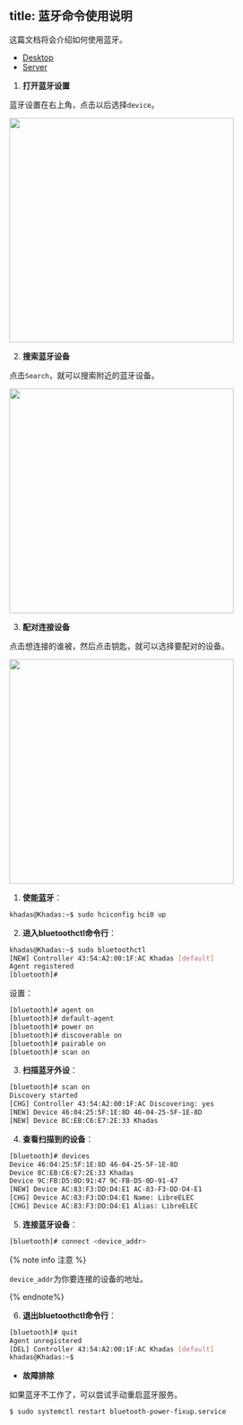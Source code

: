 title: 蓝牙命令使用说明
---

这篇文档将会介绍如何使用蓝牙。

<ul class="nav nav-tabs" id="myTab" role="tablist">
  <li class="nav-item" role="presentation">
    <a class="nav-link active" id="desktop-tab" data-toggle="tab" href="#desktop" role="tab" aria-controls="desktop" aria-selected="true">Desktop</a>
  </li>
  <li class="nav-item" role="presentation">
    <a class="nav-link" id="profile-tab" data-toggle="tab" href="#server" role="tab" aria-controls="server" aria-selected="false">Server</a>
  </li>
</ul>
<div class="tab-content" id="myTabContent">
<div class="tab-pane fade show active" id="desktop" role="tabpanel" aria-labelledby="desktop-tab">

1. **打开蓝牙设置**

蓝牙设置在右上角，点击以后选择`device`。

<img src="/linux/images/vim1/gnome-bluetooth1.png" width=400px>

2. **搜索蓝牙设备**

点击`Search`，就可以搜索附近的蓝牙设备。

<img src="/linux/images/vim1/gnome-bluetooth2.png" width=400px>

3. **配对连接设备**

点击想连接的谁被，然后点击钥匙，就可以选择要配对的设备。

<img src="/linux/images/vim1/gnome-bluetooth3.png" width=400px>

</div>
<div class="tab-pane fade" id="server" role="tabpanel" aria-labelledby="server-tab">

1. **使能蓝牙**：

```sh
khadas@Khadas:~$ sudo hciconfig hci0 up
```

2. **进入bluetoothctl命令行**：

```sh
khadas@Khadas:~$ sudo bluetoothctl
[NEW] Controller 43:54:A2:00:1F:AC Khadas [default]
Agent registered 
[bluetooth]#
```
设置：

```sh
[bluetooth]# agent on
[bluetooth]# default-agent
[bluetooth]# power on
[bluetooth]# discoverable on
[bluetooth]# pairable on
[bluetooth]# scan on
```

3. **扫描蓝牙外设**：

```sh
[bluetooth]# scan on
Discovery started 
[CHG] Controller 43:54:A2:00:1F:AC Discovering: yes
[NEW] Device 46:04:25:5F:1E:8D 46-04-25-5F-1E-8D
[NEW] Device 8C:EB:C6:E7:2E:33 Khadas
```
4. **查看扫描到的设备**：

```sh
[bluetooth]# devices
Device 46:04:25:5F:1E:8D 46-04-25-5F-1E-8D
Device 8C:EB:C6:E7:2E:33 Khadas
Device 9C:FB:D5:0D:91:47 9C-FB-D5-0D-91-47
[NEW] Device AC:83:F3:DD:D4:E1 AC-83-F3-DD-D4-E1
[CHG] Device AC:83:F3:DD:D4:E1 Name: LibreELEC
[CHG] Device AC:83:F3:DD:D4:E1 Alias: LibreELEC
```

5. **连接蓝牙设备**：

```sh
[bluetooth]# connect <device_addr>
```

{% note info  注意 %}

`device_addr`为你要连接的设备的地址。

{% endnote%}

6. **退出bluetoothctl命令行**：

```sh
[bluetooth]# quit
Agent unregistered
[DEL] Controller 43:54:A2:00:1F:AC Khadas [default]
khadas@Khadas:~$ 
```

* **故障排除**

如果蓝牙不工作了，可以尝试手动重启蓝牙服务。

```sh
$ sudo systemctl restart bluetooth-power-fixup.service
```

</div>
</div>
